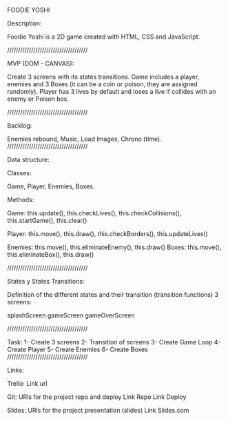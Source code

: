 FOODIE YOSHI 

Description:

Foodie Yoshi is a 2D game created with HTML, CSS and JavaScript.

/////////////////////////////////////

MVP (DOM - CANVAS):

Create 3 screens with its states transitions. Game includes a player, enemies and 3 Boxes (it can be a coin or poison, they are assigned randomly). Player has 3 lives by default and loses a live if collides with an enemy or Poison box. 

/////////////////////////////////////


Backlog:

Enemies rebound, Music, Load Images, Chrono (time).
/////////////////////////////////////

Data structure:

Classes: 

Game, Player, Enemies, Boxes.

Methods:

Game: this.update(), this.checkLives(), this.checkCollisions(), this.startGame(), this.clear()

Player: this.move(), this.draw(), this.checkBorders(), this.updateLives()

Enemies: this.move(), this.eliminateEnemy(), this.draw()
Boxes:   this.move(), this.eliminateBox(), this.draw()

/////////////////////////////////////

States y States Transitions:

Definition of the different states and their transition (transition functions)
3 screens:

splashScreen
gameScreen
gameOverScreen

/////////////////////////////////////

Task:
 1- Create 3 screens
 2- Transition of screens
 3- Create Game Loop
 4- Create Player
 5- Create Enemies
 6- Create Boxes
/////////////////////////////////////

Links: 

Trello:
Link url

Git:
URls for the project repo and deploy Link Repo Link Deploy

Slides:
URls for the project presentation (slides) Link Slides.com